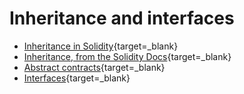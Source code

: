 # Inheritance and interfaces

- [Inheritance in Solidity](https://ethereumdev.io/inheritance-in-solidity/){target=\_blank}
- [Inheritance, from the Solidity Docs](https://solidity.readthedocs.io/en/develop/contracts.html#inheritance){target=\_blank}
- [Abstract contracts](https://solidity.readthedocs.io/en/latest/contracts.html#abstract-contracts){target=\_blank}
- [Interfaces](https://solidity.readthedocs.io/en/latest/contracts.html#interfaces){target=\_blank}
